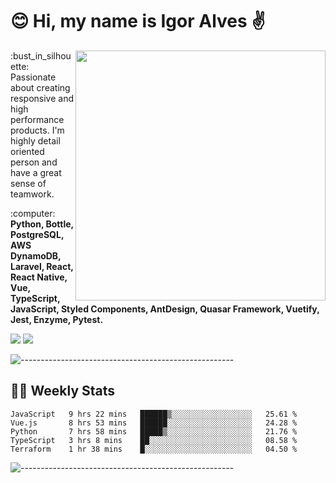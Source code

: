 # :blush: Hi, my name is Igor Alves :v:

<img src="https://github-readme-stats.vercel.app/api?username=iguit0&show_icons=true&count_private=true&theme=dark" min-width="400px" max-width="400px" width="400px" align="right" />

<p align="left"> 
  :bust_in_silhouette: Passionate about creating responsive and high performance products.
  I'm highly detail oriented person and have a great sense of teamwork.
</p>

<p align="left">
  :computer: <strong>Python, Bottle, PostgreSQL, AWS DynamoDB, Laravel, React, React Native, Vue, TypeScript, JavaScript, Styled Components, AntDesign, Quasar Framework, Vuetify, Jest, Enzyme, Pytest.</strong>
</p>

<p align="left">
  <a href="https://www.linkedin.com/in/igor-lucio-alves" target="_blank" rel="noopener noreferrer" alt="Linkedin">
  <img src="https://img.shields.io/badge/LinkedIn-0077B5?style=for-the-badge&logo=linkedin&logoColor=white" /></a>

  <a href="https://t.me/iguit0" target="_blank" rel="noopener noreferrer" alt="Telegram">
  <img src="https://img.shields.io/badge/Telegram-2CA5E0?style=for-the-badge&logo=telegram&logoColor=white" /></a>
</p>

![-----------------------------------------------------](https://raw.githubusercontent.com/andreasbm/readme/master/assets/lines/aqua.png)

## :man_technologist: Weekly Stats
<!--START_SECTION:waka-->
```text
JavaScript   9 hrs 22 mins   ██████▒░░░░░░░░░░░░░░░░░░   25.61 % 
Vue.js       8 hrs 53 mins   ██████░░░░░░░░░░░░░░░░░░░   24.28 % 
Python       7 hrs 58 mins   █████▒░░░░░░░░░░░░░░░░░░░   21.76 % 
TypeScript   3 hrs 8 mins    ██░░░░░░░░░░░░░░░░░░░░░░░   08.58 % 
Terraform    1 hr 38 mins    █░░░░░░░░░░░░░░░░░░░░░░░░   04.50 % 
```
<!--END_SECTION:waka-->
![-----------------------------------------------------](https://raw.githubusercontent.com/andreasbm/readme/master/assets/lines/aqua.png)

